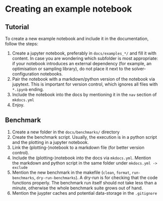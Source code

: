 # Creating an example notebook


## Tutorial


To create a new example notebook and include it in the documentation, follow the steps:

1. Create a jupyter notebook, preferably in `docs/examples_*/` and fill it with content.
   In case you are wondering which subfolder is most appropriate: 
   if your notebook introduces an external dependency 
   (for example, an optimisation or sampling library), 
   do not place it next to the solver-configuration notebooks.
2. Pair the notebook with a markdown/python version of the notebook via jupytext. This is important for version control, which ignores all files with `*.ipynb` ending.
3. Include the notebook into the docs by mentioning it in the `nav` section of `mkdocs.yml`
4. Enjoy.


## Benchmark

1. Create a new folder in the `docs/benchmarks/` directory
2. Create the benchmark script. Usually, the execution is in a python script and the plotting in a jupyter notebook.
3. Link the (plotting-)notebook to a markdown file (for better version control). 
4. Include the (plotting-)notebook into the docs via `mkdocs.yml`. Mention the markdown and python script in the same folder under `mkdocs.yml -> exclude`
5. Mention the new benchmark in the makefile (`clean`, `format`, `run-benchmarks`, `dry-run-benchmarks`). A dry-run is for checking that the code functions properly. The benchmark run itself should not take less than a minute, otherwise the whole benchmark suite grows out of hand.
6. Mention the juypter caches and potential data-storage in the `.gitignore`
